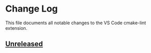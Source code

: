 <!-- markdownlint-disable MD024 -->

# Change Log

This file documents all notable changes to the VS Code cmake-lint extension.

## [Unreleased]

[unreleased]: https://github.com/brobeson/ctest-lab/compare/v0.1.0...HEAD
